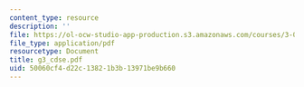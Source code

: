```yaml
---
content_type: resource
description: ''
file: https://ol-ocw-studio-app-production.s3.amazonaws.com/courses/3-014-materials-laboratory-fall-2006/50060cf4d22c13821b3b13971be9b660_g3_cdse.pdf
file_type: application/pdf
resourcetype: Document
title: g3_cdse.pdf
uid: 50060cf4-d22c-1382-1b3b-13971be9b660
---
```

